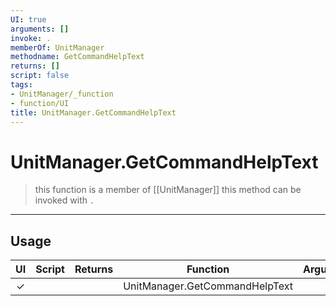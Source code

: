 ```yaml
---
UI: true
arguments: []
invoke: .
memberOf: UnitManager
methodname: GetCommandHelpText
returns: []
script: false
tags:
- UnitManager/_function
- function/UI
title: UnitManager.GetCommandHelpText
---
```

# UnitManager.GetCommandHelpText
> this function is a member of [[UnitManager]]
> this method can be invoked with `.`
-----
## Usage
|  UI | Script | Returns | Function | Arguments |
|:---:|:------:|-------:|:--------:|:---------|
|✓| ||UnitManager.GetCommandHelpText||
